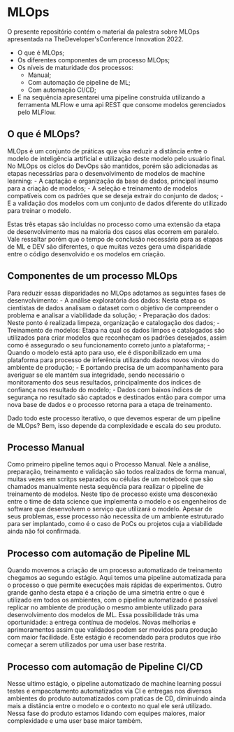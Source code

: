 # MLOps

O presente repositório contém o material da palestra sobre MLOps apresentada na TheDeveloper'sConference Innovation 2022.

- O que é MLOps;
- Os diferentes componentes de um processo MLOps;
- Os níveis de maturidade dos processos:
	- Manual;
	- Com automação de pipeline de ML;
	- Com automação CI/CD;
- E na sequência apresentarei uma pipeline construída utilizando a ferramenta MLFlow e uma api REST que consome modelos gerenciados pelo MLFlow.

## O que é MLOps?

MLOps é um conjunto de práticas que visa reduzir a distância entre o modelo de inteligência artificial e utilização deste modelo pelo usuário final.
No MLOps os ciclos do DevOps são mantidos, porém são adicionadas as etapas necessárias para o desenvolvimento de modelos de machine learning:
	- A captação e organização da base de dados, principal insumo para a criação de modelos;
	- A seleção e treinamento de modelos compatíveis com os padrões que se deseja extrair do conjunto de dados;
	- E a validação dos modelos com um conjunto de dados diferente do utilizado para treinar o modelo.

Estas três etapas são incluídas no processo como uma extensão da etapa de desenvolvimento mas na maioria dos casos elas ocorrem em paralelo. Vale ressaltar porém que o tempo de conclusão necessário para as etapas de ML e DEV são diferentes, o que muitas vezes gera uma disparidade entre o código desenvolvido e os modelos em criação.

## Componentes de um processo MLOps

Para reduzir essas disparidades no MLOps adotamos as seguintes fases de desenvolvimento:
	- A análise exploratória dos dados: Nesta etapa os cientistas de dados analisam o dataset com o objetivo de compreender o problema e analisar a viabilidade da solução;
	- Preparação dos dados: Neste ponto é realizada limpeza, organização e catalogação dos dados;
	- Treinamento de modelos: Etapa na qual os dados limpos e catalogados são utilizados para criar modelos que reconheçam os padrões desejados, assim como é assegurado o seu funcionamento correto junto a plataforma;
	- Quando o modelo está apto para uso, ele é disponibilizado em uma plataforma para processo de inferência utilizando dados novos vindos do ambiente de produção;
	- E portando precisa de um acompanhamento para averiguar se ele mantém sua integridade, sendo necessário o monitoramento dos seus resultados, principalmente dos indices de confiança nos resultado do modelo;
	- Dados com baixos índices de segurança no resultado são captados e destinados então para compor uma nova base de dados e o processo retorna para a etapa de treinamento.

Dado todo este processo iterativo, o que devemos esperar de um pipeline de MLOps? Bem, isso depende da complexidade e escala do seu produto.

## Processo Manual

Como primeiro pipeline temos aqui o Processo Manual. Nele a análise, preparação, treinamento e validação são todos realizados de forma manual, muitas vezes em scritps separados ou células de um notebook que são chamados manualmente nesta sequência para realizar o pipeline de treinamento de modelos.
Neste tipo de processo existe uma desconexão entre o time de data science que implementa o modelo e os engenheiros de software que desenvolvem o serviço que utilizará o modelo.
Apesar de seus problemas, esse processo não necessita de um ambiente estruturado para ser implantado, como é o caso de PoCs ou projetos cuja a viabilidade ainda não foi confirmada.

## Processo com automação de Pipeline ML

Quando movemos a criação de um processo automatizado de treinamento chegamos ao segundo estágio. Aqui temos uma pipeline automatizada para o processo o que permite execuções mais rápidas de experimentos. Outro grande ganho desta etapa é a criação de uma simetria entre o que é utilizado em todos os ambientes, com o pipeline automatizado é possível replicar no ambiente de produção o mesmo ambiente utilizado para desenvolvimento dos modelos de ML. Essa possibilidade trás uma oportunidade: a entrega contínua de modelos. Novas melhorias e aprimoramentos assim que validados podem ser movidos para produção com maior facilidade.
Este estágio é recomendado para produtos que irão começar a serem utilizados por uma user base restrita.

## Processo com automação de Pipeline CI/CD

Nesse ultimo estágio, o pipeline automatizado de machine learning possui testes e empacotamento automatizados via CI e entregas nos diversos ambientes do produto automatizados com praticas de CD, diminuindo ainda mais a distância entre o modelo e o contexto no qual ele será utilizado. Nessa fase do produto estamos lidando com equipes maiores, maior complexidade e uma user base maior também.

